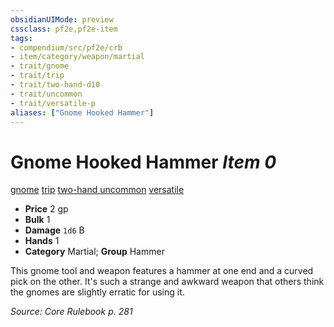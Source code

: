 ```yaml
---
obsidianUIMode: preview
cssclass: pf2e,pf2e-item
tags:
- compendium/src/pf2e/crb
- item/category/weapon/martial
- trait/gnome
- trait/trip
- trait/two-hand-d10
- trait/uncommon
- trait/versatile-p
aliases: ["Gnome Hooked Hammer"]
---
```

# Gnome Hooked Hammer *Item 0*  
[gnome](../../../Rules/traits/gnome.md)  [trip](../../../Rules/traits/trip.md)  [two-hand <d10>](../../../Rules/traits/two-hand.md)  [uncommon](../../../Rules/traits/uncommon.md)  [versatile <p>](../../../Rules/traits/versatile.md)  

- **Price** 2 gp
- **Bulk** 1
- **Damage** `1d6` B
- **Hands** 1
- **Category** Martial; **Group** Hammer 

This gnome tool and weapon features a hammer at one end and a curved pick on the other. It's such a strange and awkward weapon that others think the gnomes are slightly erratic for using it.

*Source: Core Rulebook p. 281*